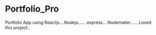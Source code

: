 # Portfolio_Pro
Portfolio App using Reactjs....Nodejs.......express....Nodemailer.......Loved this project..
